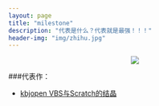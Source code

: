 ```yaml
---
layout: page
title: "milestone"
description: "代表是什么？代表就是最强！！！"
header-img: "img/zhihu.jpg"
---
```



<center>
    <p><img src="http://7xlfkx.com1.z0.glb.clouddn.com/white2.jpg" align="center"></p>
</center>


###代表作：


- [kbjopen VBS与Scratch的结晶](http://tieba.baidu.com/p/5265337935)
